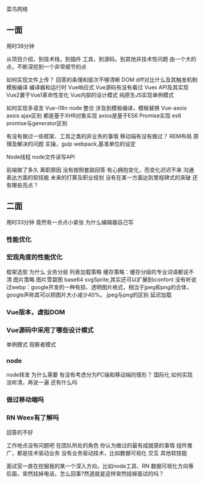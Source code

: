 菜鸟网络

## 一面 ##
用时36分钟

从项目介绍，到技术栈，到插件 工具，到源码，到其他非技术性问题
由一个大的点，不断深挖到一个非常细节的点

如何实现文件上传？
   回答的条理和层次不够清晰
DOM diff对比什么及其触发机制
  模板编译 编译器和运行时
Vue响应式
Vue源码有没有看过
Vuex API及其实现
Vue2置于Vue1革命性变化
Vue内部的设计模式
纯原生JS实现单例模式

如何实现多语言
  Vue-i18n node 整合
  涉及到模板编译，模板替换
Vue-axois axois ajax区别
  都是基于XHR对象实现
  axios是基于ES6 Promise实现
es6 promise与generator区别

有没有做过一些框架、工具之类的非业务的事情
移动端有没有做过？
REM布局
  原理及解决的问题
  实操，gulp webpack,基准单位的设定

Node线程
node文件读写API

前端做了多久
离职原因
   没有按照套路回答
   有心拥抱变化，而变化迟迟不来
沟通表达方面的软技能
未来的打算及职业规划
  没有在某一方面达到里程碑式的突破
还有哪些亮点？

## 二面 ##
用时33分钟
竟然有一点点小紧张
为什么编辑器自己写
### 性能优化 ###
### 宏观角度的性能优化 ###
框架选型 为什么
业务分层 列表加载策略 缓存策略：缓存分级的专业词语都说不清
图片策略
  图片雪碧图 base64 svgSprite,其实还可以扩展到iconfont
  没有听说过webp：google开发的一种有损、透明图片格式，相当于jpeg和png的合体，google声称其可以把图片大小减少40%。
  jpeg与png的区别
延迟加载
### Vue版本，虚拟DOM ###
### Vue源码中采用了哪些设计模式 ###
单例模式
观察者模式
### node ###
node转发 为什么需要 有没有考虑分为PC端和移动端的情形？
国际化 如何实现 没听清，再说一遍
还有什么吗
### 做过移动端吗 ###
### RN Weex有了解吗 ###
回答的不好


工作地点没有问题吧
在团队所处的角色
你认为做过的最有成就感的事情
   组件推广，都是技术驱动业务
没有业务驱动技术，比如数据可视化 交互
其他软技能

面试官一直在挖掘我的某一个深入方向，比如node工具、RN 数据可视化方向等
后面，突然挂掉电话，怎么回事?然道就是这样突然挂掉面试的吗？